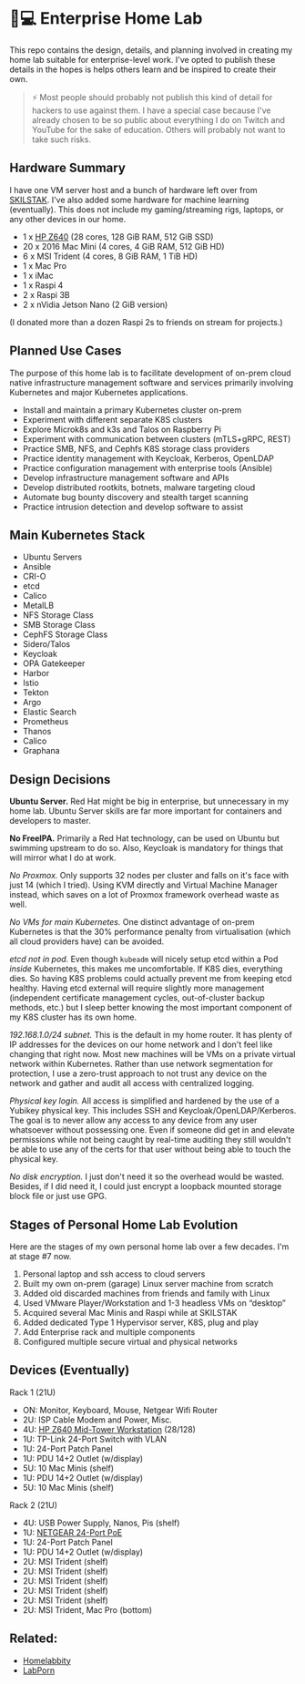# 🏡💻 Enterprise Home Lab

This repo contains the design, details, and planning involved in
creating my home lab suitable for enterprise-level work. I've opted to
publish these details in the hopes is helps others learn and be inspired
to create their own.

> ⚡ Most people should probably not publish this kind of detail for
> hackers to use against them. I have a special case because I've
> already chosen to be so public about everything I do on Twitch and
> YouTube for the sake of education. Others will probably not want to
> take such risks.

## Hardware Summary

I have one VM server host and a bunch of hardware left over from
[SKILSTAK](https://skilstak.io). I've also added some hardware for
machine learning (eventually). This does not include my gaming/streaming
rigs, laptops, or any other devices in our home.

* 1 x [HP Z640](https://a.co/d/2QieEnW) (28 cores, 128 GiB RAM, 512 GiB SSD)
* 20 x 2016 Mac Mini (4 cores, 4 GiB RAM, 512 GiB HD)
* 6 x MSI Trident (4 cores, 8 GiB RAM, 1 TiB HD)
* 1 x Mac Pro
* 1 x iMac
* 1 x Raspi 4
* 2 x Raspi 3B
* 2 x nVidia Jetson Nano (2 GiB version)

(I donated more than a dozen Raspi 2s to friends on stream for projects.)

## Planned Use Cases

The purpose of this home lab is to facilitate development of on-prem
cloud native infrastructure management software and services primarily
involving Kubernetes and major Kubernetes applications.

* Install and maintain a primary Kubernetes cluster on-prem
* Experiment with different separate K8S clusters
* Explore Microk8s and k3s and Talos on Raspberry Pi
* Experiment with communication between clusters (mTLS+gRPC, REST)
* Practice SMB, NFS, and Cephfs K8S storage class providers
* Practice identity management with Keycloak, Kerberos, OpenLDAP
* Practice configuration management with enterprise tools (Ansible)
* Develop infrastructure management software and APIs
* Develop distributed rootkits, botnets, malware targeting cloud
* Automate bug bounty discovery and stealth target scanning
* Practice intrusion detection and develop software to assist

## Main Kubernetes Stack

* Ubuntu Servers
* Ansible
* CRI-O
* etcd
* Calico
* MetalLB
* NFS Storage Class
* SMB Storage Class
* CephFS Storage Class
* Sidero/Talos
* Keycloak
* OPA Gatekeeper
* Harbor
* Istio
* Tekton
* Argo
* Elastic Search
* Prometheus
* Thanos
* Calico
* Graphana

## Design Decisions

**Ubuntu Server.** Red Hat might be big in enterprise, but unnecessary
in my home lab. Ubuntu Server skills are far more important for
containers and developers to master.

**No FreeIPA.** Primarily a Red Hat technology, can be used on Ubuntu
but swimming upstream to do so. Also, Keycloak is mandatory for things
that will mirror what I do at work.

*No Proxmox.* Only supports 32 nodes per cluster and falls on it's face
with just 14 (which I tried). Using KVM directly and Virtual Machine
Manager instead, which saves on a lot of Proxmox framework overhead
waste as well.

*No VMs for main Kubernetes.* One distinct advantage of on-prem
Kubernetes is that the 30% performance penalty from virtualisation
(which all cloud providers have) can be avoided.

*etcd not in pod.* Even though `kubeadm` will nicely setup etcd within a
Pod *inside* Kubernetes, this makes me uncomfortable. If K8S dies,
everything dies. So having K8S problems could actually prevent me from
keeping etcd healthy. Having etcd external will require slightly more
management (independent certificate management cycles, out-of-cluster
backup methods, etc.) but I sleep better knowing the most important
component of my K8S cluster has its own home.

*192.168.1.0/24 subnet.* This is the default in my home router. It has
plenty of IP addresses for the devices on our home network and I don't
feel like changing that right now. Most new machines will be VMs on a
private virtual network within Kubernetes. Rather than use network
segmentation for protection, I use a zero-trust approach to not trust
any device on the network and gather and audit all access with
centralized logging.

*Physical key login.* All access is simplified and hardened by the use
of a Yubikey physical key. This includes SSH and
Keycloak/OpenLDAP/Kerberos. The goal is to never allow any access to any
device from any user whatsoever without possessing one. Even if someone
did get in and elevate permissions while not being caught by real-time
auditing they still wouldn't be able to use any of the certs for that
user without being able to touch the physical key.

*No disk encryption.* I just don't need it so the overhead would be
wasted. Besides, if I did need it, I could just encrypt a loopback
mounted storage block file or just use GPG.

## Stages of Personal Home Lab Evolution

Here are the stages of my own personal home lab over a few decades.
I'm at stage #7 now.

1.  Personal laptop and ssh access to cloud servers
2.  Built my own on-prem (garage) Linux server machine from scratch
3.  Added old discarded machines from friends and family with Linux
4.  Used VMware Player/Workstation and 1-3 headless VMs on “desktop”
5.  Acquired several Mac Minis and Raspi while at SKILSTAK
6.  Added dedicated Type 1 Hypervisor server, K8S, plug and play
7.  Add Enterprise rack and multiple components
8.  Configured multiple secure virtual and physical networks

## Devices (Eventually)

Rack 1 (21U)

* ON: Monitor, Keyboard, Mouse, Netgear Wifi Router
* 2U: ISP Cable Modem and Power, Misc.
* 4U: [HP Z640 Mid-Tower Workstation](https://a.co/d/2QieEnW) (28/128)
* 1U: TP-Link 24-Port Switch with VLAN
* 1U: 24-Port Patch Panel
* 1U: PDU 14+2 Outlet (w/display)
* 5U: 10 Mac Minis (shelf)
* 1U: PDU 14+2 Outlet (w/display)
* 5U: 10 Mac Minis (shelf)

Rack 2 (21U)

* 4U: USB Power Supply, Nanos, Pis (shelf)
* 1U: [NETGEAR 24-Port PoE](https://a.co/d/irM1DOg)
* 1U: 24-Port Patch Panel
* 1U: PDU 14+2 Outlet (w/display)
* 2U: MSI Trident (shelf)
* 2U: MSI Trident (shelf)
* 2U: MSI Trident (shelf)
* 2U: MSI Trident (shelf)
* 2U: MSI Trident (shelf)
* 2U: MSI Trident, Mac Pro (bottom)

## Related:

* [Homelabbity](https://www.reddit.com/r/homelab/)
* [LabPorn](https://www.reddit/r/LabPorn/)
